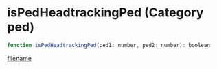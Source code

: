 # isPedHeadtrackingPed (Category ped)

```js
function isPedHeadtrackingPed(ped1: number, ped2: number): boolean
```

[filename](isPedHeadtrackingPed_m.md ':include')